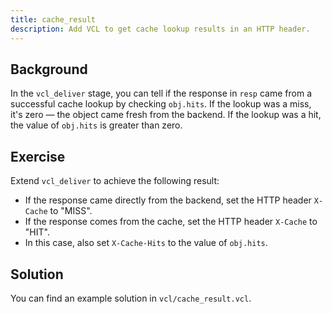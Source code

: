 ```yaml
---
title: cache_result
description: Add VCL to get cache lookup results in an HTTP header.
---
```


## Background

In the `vcl_deliver` stage, you can tell if the response in `resp` came from a successful cache lookup by checking `obj.hits`. If the lookup was a miss, it's zero — the object came fresh from the backend. If the lookup was a hit, the value of `obj.hits` is greater than zero.

## Exercise

Extend `vcl_deliver` to achieve the following result:

- If the response came directly from the backend, set the HTTP header `X-Cache` to "MISS".
- If the response comes from the cache, set the HTTP header `X-Cache` to "HIT".
- In this case, also set `X-Cache-Hits` to the value of `obj.hits`.

## Solution

You can find an example solution in `vcl/cache_result.vcl`.
